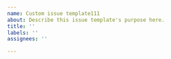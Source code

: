 ```yaml
---
name: Custom issue template111
about: Describe this issue template's purpose here.
title: ''
labels: ''
assignees: ''

---
```



